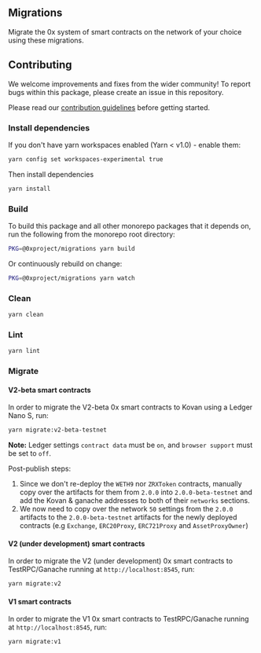 ## Migrations

Migrate the 0x system of smart contracts on the network of your choice using these migrations.

## Contributing

We welcome improvements and fixes from the wider community! To report bugs within this package, please create an issue in this repository.

Please read our [contribution guidelines](../../CONTRIBUTING.md) before getting started.

### Install dependencies

If you don't have yarn workspaces enabled (Yarn < v1.0) - enable them:

```bash
yarn config set workspaces-experimental true
```

Then install dependencies

```bash
yarn install
```

### Build

To build this package and all other monorepo packages that it depends on, run the following from the monorepo root directory:

```bash
PKG=@0xproject/migrations yarn build
```

Or continuously rebuild on change:

```bash
PKG=@0xproject/migrations yarn watch
```

### Clean

```bash
yarn clean
```

### Lint

```bash
yarn lint
```

### Migrate

#### V2-beta smart contracts

In order to migrate the V2-beta 0x smart contracts to Kovan using a Ledger Nano S, run:

```bash
yarn migrate:v2-beta-testnet
```

**Note:** Ledger settings `contract data` must be `on`, and `browser support` must be set to `off`.

Post-publish steps:

1.  Since we don't re-deploy the `WETH9` nor `ZRXToken` contracts, manually copy over the artifacts for them from `2.0.0` into `2.0.0-beta-testnet` and add the Kovan & ganache addresses to both of their `networks` sections.
2.  We now need to copy over the network `50` settings from the `2.0.0` artifacts to the `2.0.0-beta-testnet` artifacts for the newly deployed contracts (e.g `Exchange`, `ERC20Proxy`, `ERC721Proxy` and `AssetProxyOwner`)

#### V2 (under development) smart contracts

In order to migrate the V2 (under development) 0x smart contracts to TestRPC/Ganache running at `http://localhost:8545`, run:

```bash
yarn migrate:v2
```

#### V1 smart contracts

In order to migrate the V1 0x smart contracts to TestRPC/Ganache running at `http://localhost:8545`, run:

```bash
yarn migrate:v1
```
